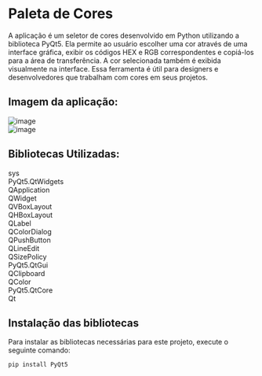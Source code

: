 # Paleta de Cores

A aplicação é um seletor de cores desenvolvido em Python utilizando a biblioteca PyQt5. Ela permite ao usuário escolher uma cor através de uma interface gráfica, exibir os códigos HEX e RGB correspondentes e copiá-los para a área de transferência. A cor selecionada também é exibida visualmente na interface. Essa ferramenta é útil para designers e desenvolvedores que trabalham com cores em seus projetos.

## Imagem da aplicação:


![image](https://user-images.githubusercontent.com/101942554/226501210-0575e005-e266-4958-a439-4550ca9cb10e.png) </br>
![image](https://user-images.githubusercontent.com/101942554/226500949-2f4c6087-93ad-43bf-9443-1a6b559322a9.png)



## Bibliotecas Utilizadas:

sys </br>
PyQt5.QtWidgets </br>
QApplication </br>
QWidget </br>
QVBoxLayout </br>
QHBoxLayout </br>
QLabel </br>
QColorDialog </br>
QPushButton </br>
QLineEdit </br>
QSizePolicy </br>
PyQt5.QtGui </br>
QClipboard </br>
QColor </br>
PyQt5.QtCore </br>
Qt </br>

## Instalação das bibliotecas

Para instalar as bibliotecas necessárias para este projeto, execute o seguinte comando:
```bash
pip install PyQt5
